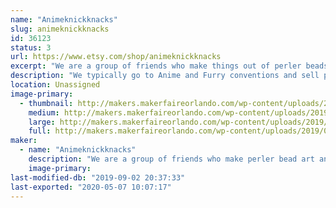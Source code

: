 ```yaml
---
name: "Animeknickknacks"
slug: animeknickknacks
id: 36123
status: 3
url: https://www.etsy.com/shop/animeknickknacks
excerpt: "We are a group of friends who make things out of perler beads. We even do customs for anyone from cosplayer to fursuiters and anyone inbetween. We also do buttons, earrings and temporary tattoos, all made by us."
description: "We typically go to Anime and Furry conventions and sell perler art. We do things like custom perler bead fursona badges and bows, clips, pins and magnets. We also make earrings and keychains, candles and temporary tattos, just a variety of different things."
location: Unassigned
image-primary:
  - thumbnail: http://makers.makerfaireorlando.com/wp-content/uploads/2019/08/Capture-150x150.jpg
    medium: http://makers.makerfaireorlando.com/wp-content/uploads/2019/08/Capture-276x300.jpg
    large: http://makers.makerfaireorlando.com/wp-content/uploads/2019/08/Capture.jpg
    full: http://makers.makerfaireorlando.com/wp-content/uploads/2019/08/Capture.jpg
maker:
  - name: "Animeknickknacks"
    description: "We are a group of friends who make perler bead art and sell bows and magnets as well as temporary tattoos, candles and buttons. We even do custom orders. "
    image-primary: 
last-modified-db: "2019-09-02 20:37:33"
last-exported: "2020-05-07 10:07:17"
---
```

